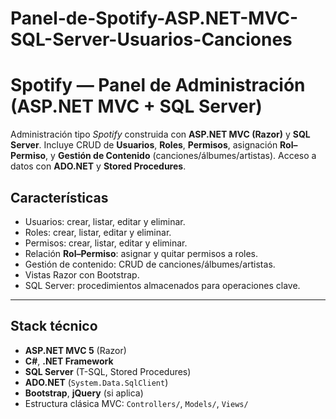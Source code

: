 # Panel-de-Spotify-ASP.NET-MVC-SQL-Server-Usuarios-Canciones
# Spotify — Panel de Administración (ASP.NET MVC + SQL Server)

Administración tipo *Spotify* construida con **ASP.NET MVC (Razor)** y **SQL Server**. Incluye CRUD de **Usuarios**, **Roles**, **Permisos**, asignación **Rol–Permiso**, y **Gestión de Contenido** (canciones/álbumes/artistas). Acceso a datos con **ADO.NET** y **Stored Procedures**.


##  Características

- Usuarios: crear, listar, editar y eliminar.
- Roles: crear, listar, editar y eliminar.
- Permisos: crear, listar, editar y eliminar.
- Relación **Rol–Permiso**: asignar y quitar permisos a roles.
- Gestión de contenido: CRUD de canciones/álbumes/artistas.
- Vistas Razor con Bootstrap.
- SQL Server: procedimientos almacenados para operaciones clave.

---

## Stack técnico

- **ASP.NET MVC 5** (Razor)
- **C#**, **.NET Framework**
- **SQL Server** (T-SQL, Stored Procedures)
- **ADO.NET** (`System.Data.SqlClient`)
- **Bootstrap**, **jQuery** (si aplica)
- Estructura clásica MVC: `Controllers/`, `Models/`, `Views/`

